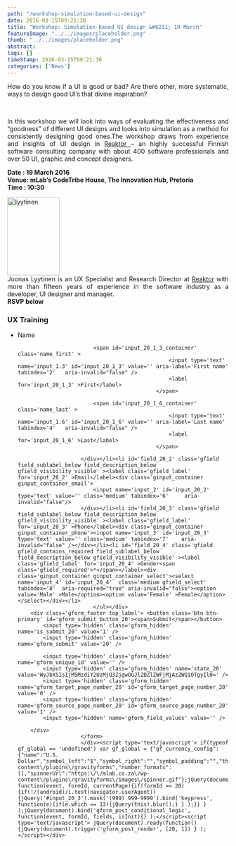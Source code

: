 ```yaml
---
path: "/workshop-simulation-based-ui-design" 
date: 2016-03-15T09:21:30 
title: "Workshop: Simulation-based UI design &#8211; 19 March" 
featureImage: "../../images/placeholder.png" 
thumb: "../../images/placeholder.png" 
abstract:  
tags: [] 
timeStamp: 2016-03-15T09:21:30 
categories: ['News'] 
---
```


<div class="" style="text-align: justify;"></div>
<div class="" style="text-align: justify;">
<div class="">
<div class="">How do you know if a UI is good or bad? Are there other, more systematic, ways to design good UI’s that divine inspiration?</div>
<p>&nbsp;</p>
<div class=""></div>
<div class="">In this workshop we will look into ways of evaluating the effectiveness and “goodness” of different UI designs and looks into simulation as a method for consistently designing good ones.The workshop draws from experience and insights of UI design in <a href="https://reaktor.com/">Reaktor </a>– an highly successful Finnish software consulting company with about 400 software professionals and over 50 UI, graphic and concept designers.</div>
<p></p>
<div class=""></div>
<div class=""><strong>Date : 19 March 2016</strong></div>
<div class="">
<div class=""><strong>Venue: mLab&#8217;s CodeTribe House, The Innovation Hub, Pretoria</strong></div>
<div class=""><strong>Time : 10:30</strong></div>
<p>
</div>
</div>
</div>
<div class="" style="text-align: justify;"><a href="http://mlab/wp-content/uploads/2016/03/lyytinen.jpeg"><img class=" wp-image-1757 alignleft" src="http://mlab/wp-content/uploads/2016/03/lyytinen.jpeg" alt="lyytinen" width="119" height="177" srcset="https://mlab.co.za/wp-content/uploads/2016/03/lyytinen.jpeg 215w, https://mlab.co.za/wp-content/uploads/2016/03/lyytinen-202x300.jpeg 202w" sizes="(max-width: 119px) 100vw, 119px" /></a></div>
<div class="" style="text-align: justify;"></div>
<div class="" style="text-align: justify;">Joonas Lyytinen is an UX Specialist and Research Director at <a href="https://reaktor.com">Reaktor</a> with more than fifteen years of experience in the software industry as a developer, UI designer and manager.</div>
<div class=""></div>
<div class=""></div>
<div class=""></div>
<div class=""></div>
<div class=""></div>
<div class=""><strong>RSVP below</strong></div>
<div class=""></div>
<div class="">
                <div class='gf_browser_unknown gform_wrapper' id='gform_wrapper_20' ><form method='post' enctype='multipart/form-data'  id='gform_20'  action='/wp-json/wp/v2/posts?per_page=100&#038;page=1'> 
 <input type='hidden' class='gforms-pum' value='{"closepopup":false,"closedelay":0,"openpopup":false,"openpopup_id":0}' />
                        <div class='gform_heading'>
                            <h3 class='gform_title'>UX Training</h3>
                            <span class='gform_description'></span>
                        </div>
                        <div class='gform_body'><ul id='gform_fields_20' class='gform_fields top_label form_sublabel_below description_below'><li id='field_20_1' class='gfield field_sublabel_below field_description_below gfield_visibility_visible' ><label class='gfield_label gfield_label_before_complex' for='input_20_1_3' >Name</label><div class='ginput_complex ginput_container no_prefix has_first_name no_middle_name has_last_name no_suffix gf_name_has_2 ginput_container_name gfield_trigger_change' id='input_20_1'>
                            
                            <span id='input_20_1_3_container' class='name_first' >
                                                    <input type='text' name='input_1.3' id='input_20_1_3' value='' aria-label='First name' tabindex='2'   aria-invalid="false" />
                                                    <label for='input_20_1_3' >First</label>
                                                </span>
                            
                            <span id='input_20_1_6_container' class='name_last' >
                                                    <input type='text' name='input_1.6' id='input_20_1_6' value='' aria-label='Last name' tabindex='4'   aria-invalid="false" />
                                                    <label for='input_20_1_6' >Last</label>
                                                </span>
                            
                        </div></li><li id='field_20_2' class='gfield field_sublabel_below field_description_below gfield_visibility_visible' ><label class='gfield_label' for='input_20_2' >Email</label><div class='ginput_container ginput_container_email'>
                            <input name='input_2' id='input_20_2' type='text' value='' class='medium' tabindex='6'     aria-invalid="false"/>
                        </div></li><li id='field_20_3' class='gfield field_sublabel_below field_description_below gfield_visibility_visible' ><label class='gfield_label' for='input_20_3' >Phone</label><div class='ginput_container ginput_container_phone'><input name='input_3' id='input_20_3' type='text' value='' class='medium' tabindex='7'    aria-invalid="false" /></div></li><li id='field_20_4' class='gfield gfield_contains_required field_sublabel_below field_description_below gfield_visibility_visible' ><label class='gfield_label' for='input_20_4' >Gender<span class='gfield_required'>*</span></label><div class='ginput_container ginput_container_select'><select name='input_4' id='input_20_4'  class='medium gfield_select' tabindex='8'  aria-required="true" aria-invalid="false"><option value='Male' >Male</option><option value='Female' >Female</option></select></div></li>
                            </ul></div>
        <div class='gform_footer top_label'> <button class='btn btn-primary' id='gform_submit_button_20'><span>Submit</span></button> 
            <input type='hidden' class='gform_hidden' name='is_submit_20' value='1' />
            <input type='hidden' class='gform_hidden' name='gform_submit' value='20' />
            
            <input type='hidden' class='gform_hidden' name='gform_unique_id' value='' />
            <input type='hidden' class='gform_hidden' name='state_20' value='WyJbXSIsIjM5MzdiY2UzMjQ3ZjgwOGJlZDZlZWFjMjAzZWQ1OTgyIl0=' />
            <input type='hidden' class='gform_hidden' name='gform_target_page_number_20' id='gform_target_page_number_20' value='0' />
            <input type='hidden' class='gform_hidden' name='gform_source_page_number_20' id='gform_source_page_number_20' value='1' />
            <input type='hidden' name='gform_field_values' value='' />
            
        </div>
                        </form>
                        </div><script type='text/javascript'> if(typeof gf_global == 'undefined') var gf_global = {"gf_currency_config":{"name":"U.S. Dollar","symbol_left":"$","symbol_right":"","symbol_padding":"","thousand_separator":",","decimal_separator":".","decimals":2},"base_url":"https:\/\/mlab.co.za\/wp-content\/plugins\/gravityforms","number_formats":[],"spinnerUrl":"https:\/\/mlab.co.za\/wp-content\/plugins\/gravityforms\/images\/spinner.gif"};jQuery(document).bind('gform_post_render', function(event, formId, currentPage){if(formId == 20) {if(!/(android)/i.test(navigator.userAgent)){jQuery('#input_20_3').mask('(999) 999-9999').bind('keypress', function(e){if(e.which == 13){jQuery(this).blur();} } );}} } );jQuery(document).bind('gform_post_conditional_logic', function(event, formId, fields, isInit){} );</script><script type='text/javascript'> jQuery(document).ready(function(){jQuery(document).trigger('gform_post_render', [20, 1]) } ); </script></div>
<div class=""></div>
